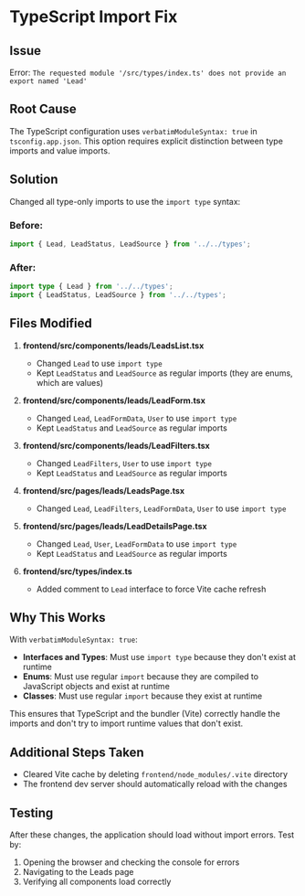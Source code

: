 # TypeScript Import Fix

## Issue
Error: `The requested module '/src/types/index.ts' does not provide an export named 'Lead'`

## Root Cause
The TypeScript configuration uses `verbatimModuleSyntax: true` in `tsconfig.app.json`. This option requires explicit distinction between type imports and value imports.

## Solution
Changed all type-only imports to use the `import type` syntax:

### Before:
```typescript
import { Lead, LeadStatus, LeadSource } from '../../types';
```

### After:
```typescript
import type { Lead } from '../../types';
import { LeadStatus, LeadSource } from '../../types';
```

## Files Modified

1. **frontend/src/components/leads/LeadsList.tsx**
   - Changed `Lead` to use `import type`
   - Kept `LeadStatus` and `LeadSource` as regular imports (they are enums, which are values)

2. **frontend/src/components/leads/LeadForm.tsx**
   - Changed `Lead`, `LeadFormData`, `User` to use `import type`
   - Kept `LeadStatus` and `LeadSource` as regular imports

3. **frontend/src/components/leads/LeadFilters.tsx**
   - Changed `LeadFilters`, `User` to use `import type`
   - Kept `LeadStatus` and `LeadSource` as regular imports

4. **frontend/src/pages/leads/LeadsPage.tsx**
   - Changed `Lead`, `LeadFilters`, `LeadFormData`, `User` to use `import type`

5. **frontend/src/pages/leads/LeadDetailsPage.tsx**
   - Changed `Lead`, `User`, `LeadFormData` to use `import type`
   - Kept `LeadStatus` and `LeadSource` as regular imports

6. **frontend/src/types/index.ts**
   - Added comment to `Lead` interface to force Vite cache refresh

## Why This Works

With `verbatimModuleSyntax: true`:
- **Interfaces and Types**: Must use `import type` because they don't exist at runtime
- **Enums**: Must use regular `import` because they are compiled to JavaScript objects and exist at runtime
- **Classes**: Must use regular `import` because they exist at runtime

This ensures that TypeScript and the bundler (Vite) correctly handle the imports and don't try to import runtime values that don't exist.

## Additional Steps Taken
- Cleared Vite cache by deleting `frontend/node_modules/.vite` directory
- The frontend dev server should automatically reload with the changes

## Testing
After these changes, the application should load without import errors. Test by:
1. Opening the browser and checking the console for errors
2. Navigating to the Leads page
3. Verifying all components load correctly
